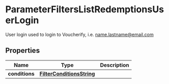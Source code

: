 

# ParameterFiltersListRedemptionsUserLogin

User login used to login to Voucherify, i.e. name.lastname@email.com

## Properties

| Name | Type | Description |
|------------ | ------------- | ------------- |
|**conditions** | [**FilterConditionsString**](FilterConditionsString.md) |  |



